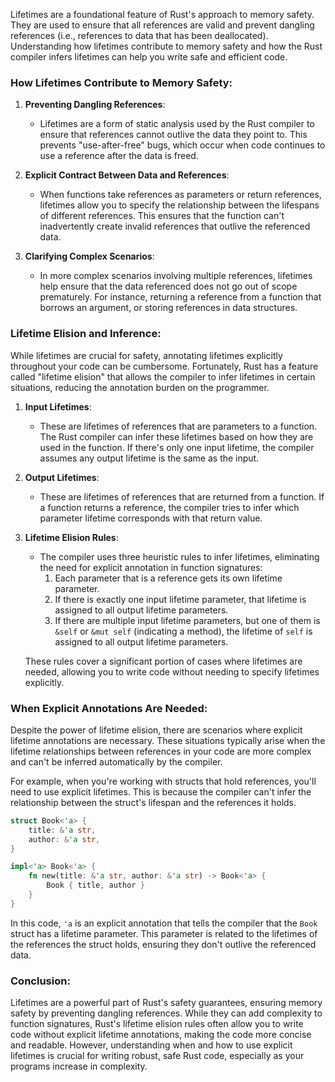 Lifetimes are a foundational feature of Rust's approach to memory safety. They are used to ensure that all references are valid and prevent dangling references (i.e., references to data that has been deallocated). Understanding how lifetimes contribute to memory safety and how the Rust compiler infers lifetimes can help you write safe and efficient code.

### How Lifetimes Contribute to Memory Safety:

1. **Preventing Dangling References**: 
   - Lifetimes are a form of static analysis used by the Rust compiler to ensure that references cannot outlive the data they point to. This prevents "use-after-free" bugs, which occur when code continues to use a reference after the data is freed.

2. **Explicit Contract Between Data and References**:
   - When functions take references as parameters or return references, lifetimes allow you to specify the relationship between the lifespans of different references. This ensures that the function can't inadvertently create invalid references that outlive the referenced data.

3. **Clarifying Complex Scenarios**:
   - In more complex scenarios involving multiple references, lifetimes help ensure that the data referenced does not go out of scope prematurely. For instance, returning a reference from a function that borrows an argument, or storing references in data structures.

### Lifetime Elision and Inference:

While lifetimes are crucial for safety, annotating lifetimes explicitly throughout your code can be cumbersome. Fortunately, Rust has a feature called "lifetime elision" that allows the compiler to infer lifetimes in certain situations, reducing the annotation burden on the programmer.

1. **Input Lifetimes**:
   - These are lifetimes of references that are parameters to a function. The Rust compiler can infer these lifetimes based on how they are used in the function. If there's only one input lifetime, the compiler assumes any output lifetime is the same as the input.

2. **Output Lifetimes**:
   - These are lifetimes of references that are returned from a function. If a function returns a reference, the compiler tries to infer which parameter lifetime corresponds with that return value.

3. **Lifetime Elision Rules**:
   - The compiler uses three heuristic rules to infer lifetimes, eliminating the need for explicit annotation in function signatures:
     1. Each parameter that is a reference gets its own lifetime parameter.
     2. If there is exactly one input lifetime parameter, that lifetime is assigned to all output lifetime parameters.
     3. If there are multiple input lifetime parameters, but one of them is `&self` or `&mut self` (indicating a method), the lifetime of `self` is assigned to all output lifetime parameters.

   These rules cover a significant portion of cases where lifetimes are needed, allowing you to write code without needing to specify lifetimes explicitly.

### When Explicit Annotations Are Needed:

Despite the power of lifetime elision, there are scenarios where explicit lifetime annotations are necessary. These situations typically arise when the lifetime relationships between references in your code are more complex and can't be inferred automatically by the compiler.

For example, when you're working with structs that hold references, you'll need to use explicit lifetimes. This is because the compiler can't infer the relationship between the struct's lifespan and the references it holds.

```rust
struct Book<'a> {
    title: &'a str,
    author: &'a str,
}

impl<'a> Book<'a> {
    fn new(title: &'a str, author: &'a str) -> Book<'a> {
        Book { title, author }
    }
}
```

In this code, `'a` is an explicit annotation that tells the compiler that the `Book` struct has a lifetime parameter. This parameter is related to the lifetimes of the references the struct holds, ensuring they don't outlive the referenced data.

### Conclusion:

Lifetimes are a powerful part of Rust's safety guarantees, ensuring memory safety by preventing dangling references. While they can add complexity to function signatures, Rust's lifetime elision rules often allow you to write code without explicit lifetime annotations, making the code more concise and readable. However, understanding when and how to use explicit lifetimes is crucial for writing robust, safe Rust code, especially as your programs increase in complexity.
